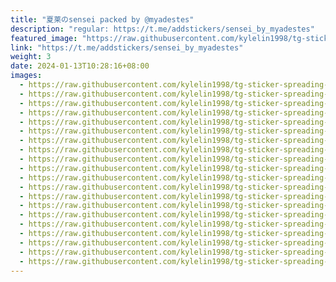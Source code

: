 ```yaml
---
title: "夏莱のsensei packed by @myadestes"
description: "regular: https://t.me/addstickers/sensei_by_myadestes"
featured_image: "https://raw.githubusercontent.com/kylelin1998/tg-sticker-spreading-worldwide-images/main/img/56141dbe-ab88-41b2-9abb-d724e3a84caf.jpg"
link: "https://t.me/addstickers/sensei_by_myadestes"
weight: 3
date: 2024-01-13T10:28:16+08:00
images:
  - https://raw.githubusercontent.com/kylelin1998/tg-sticker-spreading-worldwide-images/main/img/56141dbe-ab88-41b2-9abb-d724e3a84caf.jpg
  - https://raw.githubusercontent.com/kylelin1998/tg-sticker-spreading-worldwide-images/main/img/d8096a92-9d55-4772-ad19-bbb0a1104520.jpg
  - https://raw.githubusercontent.com/kylelin1998/tg-sticker-spreading-worldwide-images/main/img/e23af8ba-ffa4-4188-a87d-3b961fe228d6.jpg
  - https://raw.githubusercontent.com/kylelin1998/tg-sticker-spreading-worldwide-images/main/img/ad4b754d-8d8b-45ca-b971-adc50525fcf1.jpg
  - https://raw.githubusercontent.com/kylelin1998/tg-sticker-spreading-worldwide-images/main/img/0849b2b9-573c-4738-840f-9d9aa1646f61.jpg
  - https://raw.githubusercontent.com/kylelin1998/tg-sticker-spreading-worldwide-images/main/img/47b83b40-9ffb-4be6-8df0-a3b02f8e7f86.jpg
  - https://raw.githubusercontent.com/kylelin1998/tg-sticker-spreading-worldwide-images/main/img/c85eea03-8182-42e9-83dd-e5e2a0ec6732.jpg
  - https://raw.githubusercontent.com/kylelin1998/tg-sticker-spreading-worldwide-images/main/img/cfd327c7-1d7d-44e4-b94b-f2067ff47ea0.jpg
  - https://raw.githubusercontent.com/kylelin1998/tg-sticker-spreading-worldwide-images/main/img/92fef6ae-0548-48c1-b77b-404bf566cf66.jpg
  - https://raw.githubusercontent.com/kylelin1998/tg-sticker-spreading-worldwide-images/main/img/968fb90d-f14b-43ea-8e35-b23264b9b2ab.jpg
  - https://raw.githubusercontent.com/kylelin1998/tg-sticker-spreading-worldwide-images/main/img/59ff18fa-540e-4b99-9ae5-deed18d370b8.jpg
  - https://raw.githubusercontent.com/kylelin1998/tg-sticker-spreading-worldwide-images/main/img/d9e02adf-e486-4ec8-9bbd-d1fbf80992a3.jpg
  - https://raw.githubusercontent.com/kylelin1998/tg-sticker-spreading-worldwide-images/main/img/8d7a4bef-37d2-41e1-bb48-2285eea5cbbb.jpg
  - https://raw.githubusercontent.com/kylelin1998/tg-sticker-spreading-worldwide-images/main/img/ff6be5a6-0cf5-44ad-ad27-7803e2dab8df.jpg
  - https://raw.githubusercontent.com/kylelin1998/tg-sticker-spreading-worldwide-images/main/img/b639b884-0be2-40bb-80cb-4b4d1177791e.jpg
  - https://raw.githubusercontent.com/kylelin1998/tg-sticker-spreading-worldwide-images/main/img/90d4dcce-7b57-4835-9cff-5ae628927bb0.jpg
  - https://raw.githubusercontent.com/kylelin1998/tg-sticker-spreading-worldwide-images/main/img/32f6de9e-66c9-46af-a485-98da4c9fdbcf.jpg
  - https://raw.githubusercontent.com/kylelin1998/tg-sticker-spreading-worldwide-images/main/img/43872760-014a-4c94-8ea5-7a2b2a67820e.jpg
  - https://raw.githubusercontent.com/kylelin1998/tg-sticker-spreading-worldwide-images/main/img/df8db859-a5b5-4ac1-a529-cc8a8e123b78.jpg
  - https://raw.githubusercontent.com/kylelin1998/tg-sticker-spreading-worldwide-images/main/img/0e0e7914-475c-4940-ab9e-535d2901d5f6.jpg
---
```

